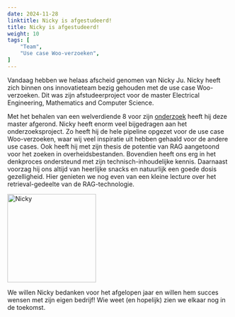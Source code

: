 ```yaml
---
date: 2024-11-28
linktitle: Nicky is afgestudeerd!
title: Nicky is afgestudeerd!
weight: 10
tags: [
    "Team",
    "Use case Woo-verzoeken",
]
---
```


Vandaag hebben we helaas afscheid genomen van Nicky Ju. Nicky heeft zich binnen ons innovatieteam bezig gehouden met de use case Woo-verzoeken. Dit was zijn afstudeerproject voor de master Electrical Engineering, Mathematics and Computer Science.

Met het behalen van een welverdiende 8 voor zijn [onderzoek](https://repository.tudelft.nl/record/uuid:c020caca-8dda-47d1-9eca-28d6ed8dcd5e) heeft hij deze master afgerond. Nicky heeft enorm veel bijgedragen aan het onderzoeksproject. Zo heeft hij de hele pipeline opgezet voor de use case Woo-verzoeken, waar wij veel inspiratie uit hebben gehaald voor de andere use cases. Ook heeft hij met zijn thesis de potentie van RAG aangetoond voor het zoeken in overheidsbestanden. Bovendien heeft ons erg in het denkproces ondersteund met zijn technisch-inhoudelijke kennis. Daarnaast voorzag hij ons altijd van heerlijke snacks en natuurlijk een goede dosis gezelligheid. Hier genieten we nog even van een kleine lecture over het retrieval-gedeelte van de RAG-technologie.

<div style="flex: 1;">
<img src="/NickyAfscheid.jpeg" alt="Nicky" width="200">
</div>

We willen Nicky bedanken voor het afgelopen jaar en willen hem succes wensen met zijn eigen bedrijf! Wie weet (en hopelijk) zien we elkaar nog in de toekomst.
